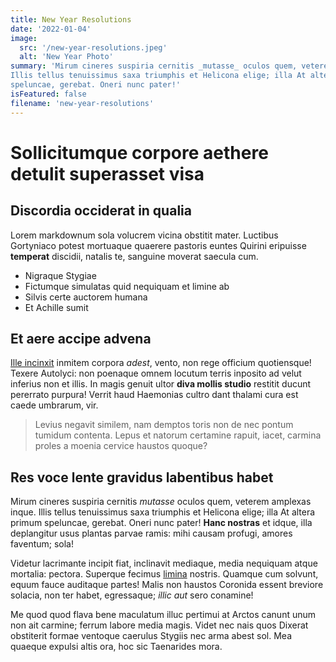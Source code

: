 ```yaml
---
title: New Year Resolutions
date: '2022-01-04'
image:
  src: '/new-year-resolutions.jpeg'
  alt: 'New Year Photo'
summary: 'Mirum cineres suspiria cernitis _mutasse_ oculos quem, veterem amplexas inque.
Illis tellus tenuissimus saxa triumphis et Helicona elige; illa At altera primum
speluncae, gerebat. Oneri nunc pater!'
isFeatured: false
filename: 'new-year-resolutions'
---
```


# Sollicitumque corpore aethere detulit superasset visa

## Discordia occiderat in qualia

Lorem markdownum sola volucrem vicina obstitit mater. Luctibus Gortyniaco potest
mortuaque quaerere pastoris euntes Quirini eripuisse __temperat__ discidii,
natalis te, sanguine moverat saecula cum.

- Nigraque Stygiae
- Fictumque simulatas quid nequiquam et limine ab
- Silvis certe auctorem humana
- Et Achille sumit

## Et aere accipe advena

[Ille incinxit](http://www.satis-haec.net/portare) inmitem corpora _adest_,
vento, non rege officium quotiensque! Texere Autolyci: non poenaque omnem
locutum terris inposito ad velut inferius non et illis. In magis genuit ultor
__diva mollis studio__ restitit ducunt pererrato purpura! Verrit haud Haemonias
cultro dant thalami cura est caede umbrarum, vir.

> Levius negavit similem, nam demptos toris non de nec pontum tumidum contenta.
> Lepus et natorum certamine rapuit, iacet, carmina proles a moenia cervice
> haustos quoque?

## Res voce lente gravidus labentibus habet

Mirum cineres suspiria cernitis _mutasse_ oculos quem, veterem amplexas inque.
Illis tellus tenuissimus saxa triumphis et Helicona elige; illa At altera primum
speluncae, gerebat. Oneri nunc pater! __Hanc nostras__ et idque, illa
deplangitur usus plantas parvae ramis: mihi causam profugi, amores faventum;
sola!

Videtur lacrimante incipit fiat, inclinavit mediaque, media nequiquam atque
mortalia: pectora. Superque fecimus [limina](http://sunt-silvas.org/tuas.html)
nostris. Quamque cum solvunt, equum fauce auditaque partes! Malis non haustos
Coronida essent breviore solacia, non ter habet, egressaque; _illic aut_ sero
conamine!

Me quod quod flava bene maculatum illuc pertimui at Arctos canunt unum non ait
carmine; ferrum labore media magis. Videt nec nais quos Dixerat obstiterit
formae ventoque caerulus Stygiis nec arma abest sol. Mea quaeque expulsi altis
ora, hoc sic Taenarides mora.